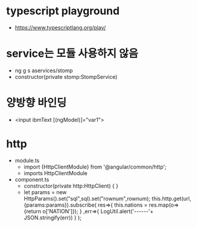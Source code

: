 # typescript playground
- https://www.typescriptlang.org/play/


# service는 모듈 사용하지 않음
- ng g s aservices/stomp
- constructor(private stomp:StompService)

# 양방향 바인딩
- <input ibmText [(ngModel)]="var1">

# http 
- module.ts
  - import {HttpClientModule} from '@angular/common/http';
  - imports HttpClientModule
- component.ts
  - constructor(private http:HttpClient) { }
  - let params = new HttpParams().set("sql",sql).set("rownum",rownum);
    this.http.get<any>(url,{params:params}).subscribe(
      res=>{ this.nations = res.map(o=>{return o['NATION']}); }
      ,err=>{ LogUtil.alert('------'+ JSON.stringify(err)) }
    );






